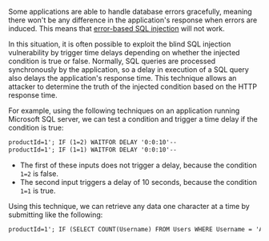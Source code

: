 Some applications are able to handle database errors gracefully, meaning there won't be any difference in the application's response when errors are induced. This means that [error-based SQL injection](obsidian://open?vault=security-notes&file=Offensive%20Security%2FWeb%20Application%20Security%2FServer-side%20Vulnerabilities%2FSQL%20Injection%2FBlind%20SQL%20Injection%2FError-based%20Blind%20SQLi%2FIntroduction) will not work.

In this situation, it is often possible to exploit the blind SQL injection vulnerability by trigger time delays depending on whether the injected condition is true or false. Normally, SQL queries are processed synchronously by the application, so a delay in execution of a SQL query also delays the application's response time. This technique allows an attacker to determine the truth of the injected condition based on the HTTP response time.

For example, using the following techniques on an application running Microsoft SQL server, we can test a condition and trigger a time delay if the condition is true:
```txt
productId=1'; IF (1=2) WAITFOR DELAY '0:0:10'--
productId=1'; IF (1=1) WAITFOR DELAY '0:0:10'--
```
- The first of these inputs does not trigger a delay, because the condition `1=2` is false.
- The second input triggers a delay of 10 seconds, because the condition `1=1` is true.

Using this technique, we can retrieve any data one character at a time by submitting like the following:
```txt
productId=1'; IF (SELECT COUNT(Username) FROM Users WHERE Username = 'Administrator' AND SUBSTRING(Password, 1, 1) > 'm') = 1 WAITFOR DELAY '0:0:{delay}'--
```